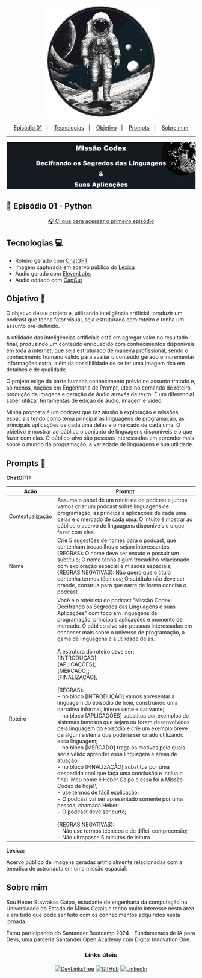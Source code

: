 <div aLign="center">
  <img src="./assets/Capa/capa_sem-fundo.png" atl="Astronauta em missão espacial" style="width: 300px"/>
</div>

<p align="center">
  <a href="#first-episode">Episódio 01</a>&nbsp;&nbsp;&nbsp;|&nbsp;&nbsp;&nbsp;
  <a href="#techs">Tecnologias</a>&nbsp;&nbsp;&nbsp;|&nbsp;&nbsp;&nbsp;
  <a href="#goal">Objetivo</a>&nbsp;&nbsp;&nbsp;|&nbsp;&nbsp;&nbsp;
  <a href="#prompts">Prompts</a>&nbsp;&nbsp;&nbsp;|&nbsp;&nbsp;&nbsp;
  <a href="#author">Sobre mim</a>
</p>

---

<!-- styles not supported <div aLign="center" style="border: 3px solid white; background: linear-gradient(to bottom, #15161b, #141f25);"><h1 aLign="center">
Missão Codex</h1><h2>Decifrando os Segredos das Linguagens e suas Aplicações</h2></div> -->

![Missão Codex Banner](./assets/Capa/Banner.png)

<h2 id="first-episode">🎤 Episódio 01 - Python</h2>

<div aLign="center" style="margin: .8rem 0;">
  <!-- <audio src="./assets/Audio/EP01-Python.mp3" controls title="EP01-Python"></audio> -->
  <!-- tag audio not supported -->
  <a href="https://drive.google.com/file/d/1GZwGSJOxvi0abvAS9zLV5HGTUMlFb_Ep/view?usp=drive_link">🎧 Clique para acessar o primeiro episódio</a>
</div>

<h2 id="techs">Tecnologias 💻</h2>

- Roteiro gerado com <a href="https://chat.openai.com/">ChatGPT</a>
- Imagem capturada em acervo público do <a href="https://lexica.art/">Lexica</a>
- Áudio gerado com <a href="https://beta.elevenlabs.io/">ElevenLabs</a>
- Áudio editado com <a href="https://www.capcut.com/pt-br/">CapCut</a>

<h2 id="goal">Objetivo 📌</h2>
<p>O objetivo desse projeto é, utilizando inteligência artificial, produzir um podcast que tenha fator visual, seja estruturado com roteiro e tenha um assunto pré-definido.</p>
<p>A utilidade das inteligências artificiais está em agregar valor no resultado final, produzindo um conteúdo enriquecido com conhecimentos disponíveis em toda a internet, que seja estruturado de maneira profissional, sendo o conhecimento humano válido para avaliar o conteúdo gerado e incrementar informações extra, além da possibilidade de se ter uma imagem rica em detalhes e de qualidade.</p>
<p>O projeto exige da parte humana conhecimento prévio no assunto tratado e, ao menos, noções em Engenharia de Prompt, úteis no comando de roteiro, produção de imagens e geração de áudio através de texto. É um diferencial saber utilizar ferramentas de edição de áudio, imagem e vídeo.</p>
<p>Minha proposta é um podcast que faz alusão à exploração e missões espaciais tendo como tema principal as linguagens de programação, as principais aplicações de cada uma delas e o mercado de cada uma. O objetivo é mostrar ao público o conjunto de linguagens disponíveis e o que fazer com elas.
O público-alvo são pessoas interessadas em aprender mais sobre o mundo da programação, a variedade de linguagens e sua utilidade.</p>

<h2 id="prompts">Prompts 📜</h2>

**ChatGPT:**

| Ação             | Prompt                                                                                                                                                                                                                                                                                                                                                                                                                                                                                                                                                                                                                                                                                                                                                                                                                                                                                                                                                                                                                                                                                                                                                                                                                                                                                                                                                                                   |
| ---------------- | ---------------------------------------------------------------------------------------------------------------------------------------------------------------------------------------------------------------------------------------------------------------------------------------------------------------------------------------------------------------------------------------------------------------------------------------------------------------------------------------------------------------------------------------------------------------------------------------------------------------------------------------------------------------------------------------------------------------------------------------------------------------------------------------------------------------------------------------------------------------------------------------------------------------------------------------------------------------------------------------------------------------------------------------------------------------------------------------------------------------------------------------------------------------------------------------------------------------------------------------------------------------------------------------------------------------------------------------------------------------------------------------- |
| Contextualização | Assuma o papel de um roteirista de podcast e juntos vamos criar um podcast sobre linguagens de programação, as principais aplicações de cada uma delas e o mercado de cada uma. O intuito é mostrar ao público o acervo de linguagens disponíveis e o que fazer com elas.                                                                                                                                                                                                                                                                                                                                                                                                                                                                                                                                                                                                                                                                                                                                                                                                                                                                                                                                                                                                                                                                                                                |
| Nome             | Crie 5 sugestões de nomes para o podcast, que contenham trocadilhos e sejam interessantes. {REGRAS}: O nome deve ser enxuto e possuir um subtítulo; O nome tenha algum trocadilho relacionado com exploração espacial e missões espaciais; {REGRAS NEGATIVAS}: Não quero que o título contenha termos técnicos; O subtítulo não deve ser grande, construa para que narre de forma concisa o podcast                                                                                                                                                                                                                                                                                                                                                                                                                                                                                                                                                                                                                                                                                                                                                                                                                                                                                                                                                                                      |
| Roteiro          | Você é o roteirista do podcast "Missão Codex: Decifrando os Segredos das Linguagens e suas Aplicações" com foco em linguagens de programação, principais aplicações e momento de mercado. O público alvo são pessoas interessadas em conhecer mais sobre o universo de programação, a gama de linguagens e a utilidade delas.<br><br>A estrutura do roteiro deve ser:<br>[INTRODUÇÃO];<br>[APLICAÇÕES];<br>[MERCADO];<br>[FINALIZAÇÃO];<br><br>{REGRAS}:<br>- no bloco [INTRODUÇÃO] vamos apresentar a linguagem do episódio de hoje, construindo uma narrativa informal, interessante e cativante;<br>- no bloco [APLICAÇÕES] substitua por exemplos de sistemas famosos que sejam ou foram desenvolvidos pela linguagem do episódio e crie um exemplo breve de algum sistema que poderia ser criado utilizando essa linguagem;<br>- no bloco [MERCADO] traga os motivos pelo quais seria válido aprender essa linguagem e áreas de atuação;<br>- no bloco [FINALIZAÇÃO] substitua por uma despedida cool que faça uma conclusão e inclua o final 'Meu nome é Heber Gaipo e essa foi a Missão Codex de hoje!';<br>- use termos de fácil explicação;<br>- O podcast vai ser apresentado somente por uma pessoa, chamada Heber;<br>- O podcast deve ser curto;<br><br>{REGRAS NEGATIVAS}:<br>- Não use termos técnicos e de difícil compreensão;<br>- Não ultrapasse 5 minutos de leitura |

**Lexica:**

Acervo público de imagens geradas artificialmente relacionadas com a temática de astronauta em uma missão espacial.

<h2 id="author">Sobre mim</h2>

Sou Héber Stavrakas Gaipo, estudante de engenharia da computação na Universidade do Estado de Minas Gerais e tenho muito interesse nesta área e em tudo que pode ser feito com os conhecimentos adquiridos nesta jornada.

Estou participando do Santander Bootcamp 2024 - Fundamentos de IA para Devs, uma parceria Santander Open Academy com Digital Innovation One.

<h3 aLign="center">Links úteis</h3>

<div aLign="center">
  <a href="https://heber-stavrakas-gaipo.github.io/DevLinksTree/" style="margin: 0.4rem 0;"><img aLign="center" alt="DevLinksTree" src="https://img.shields.io/badge/DevLinksTree-hhh?style=for-the-badge" /></a>
  <a href="https://github.com/Heber-Stavrakas-Gaipo" style="margin: 0.4rem 0;"><img aLign="center" alt="GitHub" src="https://img.shields.io/badge/GitHub-100000?style=for-the-badge&logo=github&logoColor=white" /></a>
  <a href="https://www.linkedin.com/in/heber-stavrakas-gaipo/" style="margin: 0.4rem 0;"><img aLign="center" alt="LinkedIn" src="https://img.shields.io/badge/LinkedIn-0077B5?style=for-the-badge&logo=linkedin&logoColor=white" /></a>
</div>
